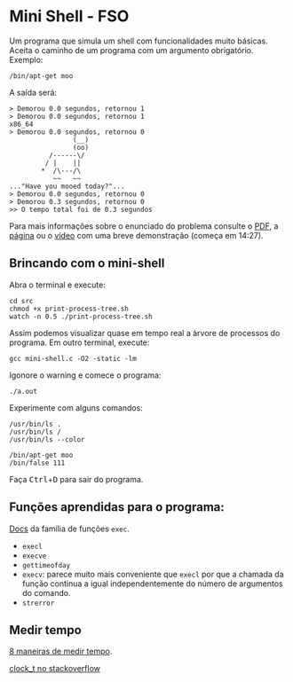 # Mini Shell - FSO
Um programa que simula um shell com funcionalidades muito básicas. Aceita
o caminho de um programa com um argumento obrigatório. Exemplo:

    /bin/apt-get moo

A saída será:

    > Demorou 0.0 segundos, retornou 1
    > Demorou 0.0 segundos, retornou 1
    x86_64
    > Demorou 0.0 segundos, retornou 0
                    (__) 
                    (oo) 
              /------\/ 
             / |    ||   
            *  /\---/\ 
               ~~   ~~   
    ..."Have you mooed today?"...
    > Demorou 0.0 segundos, retornou 0
    > Demorou 0.3 segundos, retornou 0
    >> O tempo total foi de 0.3 segundos

Para mais informações sobre o enunciado do problema consulte o 
[PDF](https://moj.naquadah.com.br/contests/bcr-FSO-2021_1-trabalho-001/fso-timedshell.pdf), a 
[página](https://moj.naquadah.com.br/contests/bcr-FSO-2021_1-trabalho-001/fso-timedshell.html)
ou o [vídeo](https://www.youtube.com/watch?v=cHcr1EZdFao) com uma breve demonstração (começa em 14:27).


## Brincando com o mini-shell
Abra o terminal e execute:

    cd src
    chmod +x print-process-tree.sh
    watch -n 0.5 ./print-process-tree.sh

Assim podemos visualizar quase em tempo real a àrvore
de processos do programa. Em outro terminal, execute:

    gcc mini-shell.c -O2 -static -lm

Igonore o warning e comece o programa:

    ./a.out

Experimente com alguns comandos:

    /usr/bin/ls .
    /usr/bin/ls /
    /usr/bin/ls --color

    /bin/apt-get moo
    /bin/false 111

Faça <kbd>Ctrl</kbd>+<kbd>D</kbd> para sair do programa.


## Funções aprendidas para o programa:
[Docs](https://pubs.opengroup.org/onlinepubs/9699919799/functions/exec.html) da
família de funções `exec`.

- `execl`
- `execve`
- `gettimeofday`
- `execv`: parece muito mais conveniente que `execl` por que a chamada 
da função continua a igual independentemente do número de argumentos
do comando.
- `strerror`


## Medir tempo
[8 maneiras de medir tempo](https://levelup.gitconnected.com/8-ways-to-measure-execution-time-in-c-c-48634458d0f9).

[clock_t no stackoverflow](https://stackoverflow.com/questions/3557221/how-do-i-measure-time-in-c)
